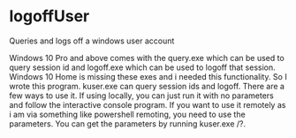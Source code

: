 # logoffUser
Queries and logs off a windows user account

Windows 10 Pro and above comes with the query.exe which can be used to query session id and logoff.exe which can be used to logoff that session.
Windows 10 Home is missing these exes and i needed this functionality. So I wrote this program. kuser.exe can query session ids and logoff.
There are a few ways to use it. If using locally, you can just run it with no parameters and follow the interactive console program.
If you want to use it remotely as i am via something like powershell remoting, you need to use the parameters. You can get the parameters by running kuser.exe /?.
